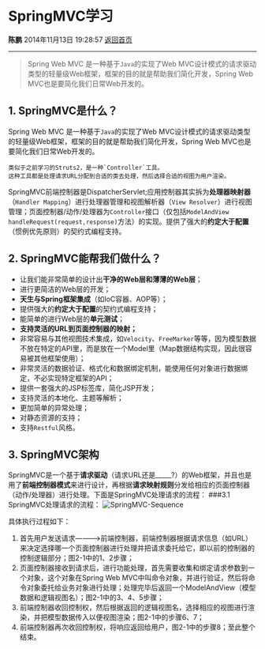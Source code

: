# SpringMVC学习
**陈鹏** 2014年11月13日 19:28:57 [返回首页][1]

---
> Spring Web MVC 是一种基于`Java`的实现了Web MVC设计模式的请求驱动类型的轻量级Web框架，框架的目的就是帮助我们简化开发，Spring Web MVC也是要简化我们日常Web开发的。

## 1. SpringMVC是什么？
Spring Web MVC 是一种基于`Java`的实现了Web MVC设计模式的请求驱动类型的轻量级Web框架，框架的目的就是帮助我们简化开发，Spring Web MVC也是要简化我们日常Web开发的。

	类似于之前学习的Struts2，是一种`Controller`工具。
	这种工具都是处理请求URL分配到合适的类去处理，然后选择合适的视图为用户渲染。

SpringMVC前端控制器是DispatcherServlet;应用控制器其实拆为**处理器映射器**（`Handler Mapping`）进行处理器管理和视图解析器（`View Resolver`）进行视图管理；页面控制器/动作/处理器为`Controller`接口（仅包括`ModelAndView handleRequest(request,response)`方法）的实现。提供了强大的**约定大于配置**（惯例优先原则）的契约式编程支持。

## 2. SpringMVC能帮我们做什么？
- 让我们能非常简单的设计出**干净的Web层和薄薄的Web层**；
- 进行更简洁的Web层的开发；
- **天生与Spring框架集成**（如IoC容器、AOP等）；
- 提供强大的**约定大于配置**的契约式编程支持；
- 能简单的进行Web层的**单元测试**；
- **支持灵活的URL到页面控制器的映射；**
- 非常容易与其他视图技术集成，如`Velocity`、`FreeMarker`等等，因为模型数据不放在特定的API里，而是放在一个Model里（Map数据结构实现，因此很容易被其他框架使用）；
- 非常灵活的数据验证、格式化和数据绑定机制，能使用任何对象进行数据绑定，不必实现特定框架的API；
- 提供一套强大的JSP标签库，简化JSP开发；
- 支持灵活的本地化、主题等解析；
- 更加简单的异常处理；
- 对静态资源的支持；
- 支持`Restful`风格。

## 3. SpringMVC架构
SpringMVC是一个基于**请求驱动**（请求URL还是_____?）的Web框架，并且也是用了**前端控制器模式**来进行设计，再根据**请求映射规则**分发给相应的页面控制器（动作/处理器）进行处理。下面是SpringMVC处理请求的流程：
###3.1 SpringMVC处理请求的流程：
![SpringMVC-Sequence](http://cshijiel.github.io/roc/images/SpringMVC-Sequence.jpg)

具体执行过程如下：

1. 首先用户发送请求————>前端控制器，前端控制器根据请求信息（如URL）来决定选择哪一个页面控制器进行处理并把请求委托给它，即以前的控制器的控制逻辑部分；图2-1中的1、2步骤；
2.  页面控制器接收到请求后，进行功能处理，首先需要收集和绑定请求参数到一个对象，这个对象在Spring Web MVC中叫命令对象，并进行验证，然后将命令对象委托给业务对象进行处理；处理完毕后返回一个ModelAndView（模型数据和逻辑视图名）；图2-1中的3、4、5步骤；
3.  前端控制器收回控制权，然后根据返回的逻辑视图名，选择相应的视图进行渲染，并把模型数据传入以便视图渲染；图2-1中的步骤6、7；
4.  前端控制器再次收回控制权，将响应返回给用户，图2-1中的步骤8；至此整个结束。



  [1]: http://cshijiel.github.io